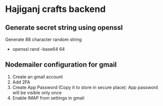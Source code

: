 # Hajiganj crafts backend

## Generate secret string using openssl

Generate 88 character random string

- openssl rand -base64 64

## Nodemailer configuration for gmail

1. Create an gmail account
2. Add 2FA
3. Create App Password (Copy it to store in secure place): App password will be visible only once
4. Enable IMAP from settings in gmail
